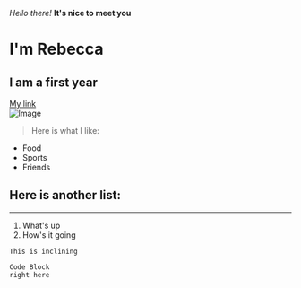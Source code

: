 *Hello there!*
**It's nice to meet you**
# I'm Rebecca
## I am a first year
[My link](https://rebenguy.github.io/cse15l-lab-reports/)	
![Image](https://siteselection.com/issues/2019/mar/images/HotelValencia_SanJose.jpg)	
> Here is what I like:
* Food
* Sports
* Friends

## Here is another list:

---
1. What's up
2. How's it going

`This is inclining`

```
Code Block
right here
```
